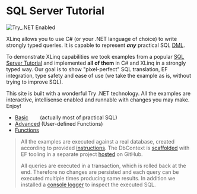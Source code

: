 # SQL Server Tutorial

![Try_.NET Enabled](https://img.shields.io/badge/Try_.NET-Enabled-501078.svg)

XLinq allows you to use C# (or your .NET language of choice) to write strongly typed queries. It is capable to represent _**any**_ practical SQL [DML](https://en.wikipedia.org/wiki/Data_manipulation_language).

To demonstrate XLinq capabilities we took examples from a popular [SQL Server Tutorial](https://www.sqlservertutorial.net/) and implemented **all of them** in C# and XLinq in a strongly typed way. Our goal is to show "pixel-perfect" SQL translation, EF integration, type safety and ease of use (we take the example as is, without trying to improve SQL).

This site is built with a wonderful Try .NET technology. All the examples are interactive, intellisense enabled and runnable with changes you may make. Enjoy!

- [Basic](Basic.md)&nbsp;&nbsp;&nbsp;&nbsp;&nbsp;&nbsp;&nbsp;&nbsp;(actually most of practical SQL)
- [Advanced](UDF.md) (User-defined Functions)
- [Functions](Functions.md)

> All the examples are executed against a real database, created according to provided [instructions](https://www.sqlservertutorial.net/load-sample-database/). The DbContext is [scaffolded](https://docs.microsoft.com/en-us/ef/core/managing-schemas/scaffolding) with EF tooling in a separate project [hosted](https://github.com/streamx-co/xlinq.live/tree/master/Models) on GitHub.
>
> All queries are executed in a transaction, which is rolled back at the end. Therefore no changes are persisted and each query can be executed multiple times producing same results. In addition we installed a [console logger](https://docs.microsoft.com/en-us/ef/core/miscellaneous/logging) to inspect the executed SQL.
